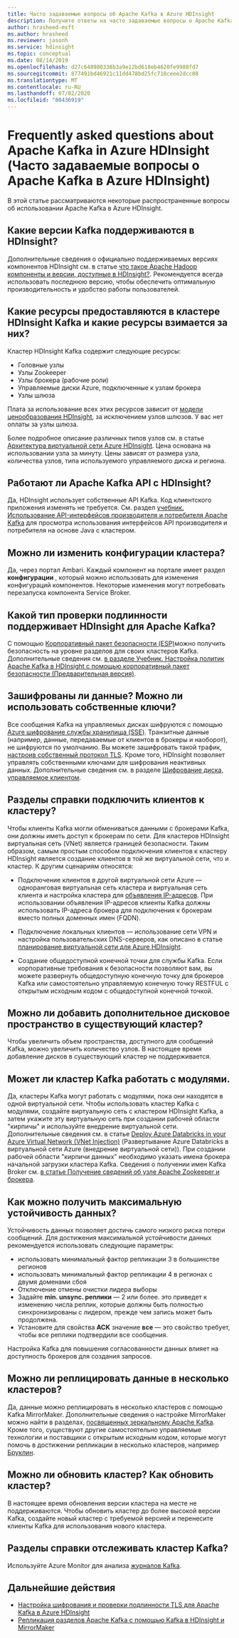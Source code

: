 ```yaml
---
title: Часто задаваемые вопросы об Apache Kafka в Azure HDInsight
description: Получите ответы на часто задаваемые вопросы о Apache Kafka в Azure HDInsight — управляемой облачной службе Hadoop.
author: hrasheed-msft
ms.author: hrasheed
ms.reviewer: jasonh
ms.service: hdinsight
ms.topic: conceptual
ms.date: 08/14/2019
ms.openlocfilehash: d27c648980338b3a9e12bd618eb4620fe9988fd7
ms.sourcegitcommit: 877491bd46921c11dd478bd25fc718ceee2dcc08
ms.translationtype: MT
ms.contentlocale: ru-RU
ms.lasthandoff: 07/02/2020
ms.locfileid: "80436919"
---
```

# <a name="frequently-asked-questions-about-apache-kafka-in-azure-hdinsight"></a>Frequently asked questions about Apache Kafka in Azure HDInsight (Часто задаваемые вопросы о Apache Kafka в Azure HDInsight)

В этой статье рассматриваются некоторые распространенные вопросы об использовании Apache Kafka в Azure HDInsight.

## <a name="what-kafka-versions-are-supported-by-hdinsight"></a>Какие версии Kafka поддерживаются в HDInsight?

Дополнительные сведения о официально поддерживаемых версиях компонентов HDInsight см. в статье [что такое Apache Hadoop компоненты и версии, доступные в HDInsight?](../hdinsight-component-versioning.md#supported-hdinsight-versions). Рекомендуется всегда использовать последнюю версию, чтобы обеспечить оптимальную производительность и удобство работы пользователей.

## <a name="what-resources-are-provided-in-an-hdinsight-kafka-cluster-and-what-resources-am-i-charged-for"></a>Какие ресурсы предоставляются в кластере HDInsight Kafka и какие ресурсы взимается за них?

Кластер HDInsight Kafka содержит следующие ресурсы:

* Головные узлы
* Узлы Zookeeper
* Узлы брокера (рабочие роли) 
* Управляемые диски Azure, подключенные к узлам брокера
* Узлы шлюза

Плата за использование всех этих ресурсов зависит от [модели ценообразования HDInsight](https://azure.microsoft.com/pricing/details/hdinsight/), за исключением узлов шлюзов. У вас нет оплаты за узлы шлюза.

Более подробное описание различных типов узлов см. в статье [Архитектура виртуальной сети Azure HDInsight](../hdinsight-virtual-network-architecture.md). Цена основана на использовании узла за минуту. Цены зависят от размера узла, количества узлов, типа используемого управляемого диска и региона.

## <a name="do-apache-kafka-apis-work-with-hdinsight"></a>Работают ли Apache Kafka API с HDInsight?

Да, HDInsight использует собственные API Kafka. Код клиентского приложения изменять не требуется. См. раздел [учебник. Использование API-интерфейсов производителя и потребителя Apache Kafka](./apache-kafka-producer-consumer-api.md) для просмотра использования интерфейсов API производителя и потребителя на основе Java с кластером.

## <a name="can-i-change-cluster-configurations"></a>Можно ли изменить конфигурации кластера?

Да, через портал Ambari. Каждый компонент на портале имеет раздел **конфигурации** , который можно использовать для изменения конфигураций компонентов. Некоторые изменения могут потребовать перезапуска компонента Service Broker.

## <a name="what-type-of-authentication-does-hdinsight-support-for-apache-kafka"></a>Какой тип проверки подлинности поддерживает HDInsight для Apache Kafka?

С помощью [Корпоративный пакет безопасности (ESP)](../domain-joined/apache-domain-joined-architecture.md)можно получить безопасность на уровне разделов для своих кластеров Kafka. Дополнительные сведения см. [в разделе Учебник. Настройка политик Apache Kafka в HDInsight с помощью корпоративный пакет безопасности (Предварительная версия)](../domain-joined/apache-domain-joined-run-kafka.md).

## <a name="is-my-data-encrypted-can-i-use-my-own-keys"></a>Зашифрованы ли данные? Можно ли использовать собственные ключи?

Все сообщения Kafka на управляемых дисках шифруются с помощью [Azure шифрование службы хранилища (SSE)](../../storage/common/storage-service-encryption.md). Транзитные данные (например, данные, передаваемые от клиентов в брокеры и наоборот), не шифруются по умолчанию. Вы можете зашифровать такой трафик, [настроив собственный протокол TLS](./apache-kafka-ssl-encryption-authentication.md). Кроме того, HDInsight позволяет управлять собственными ключами для шифрования неактивных данных. Дополнительные сведения см. в разделе [Шифрование диска, управляемое клиентом](../disk-encryption.md).

## <a name="how-do-i-connect-clients-to-my-cluster"></a>Разделы справки подключить клиентов к кластеру?

Чтобы клиенты Kafka могли обмениваться данными с брокерами Kafka, они должны иметь доступ к брокерам по сети. Для кластеров HDInsight виртуальная сеть (VNet) является границей безопасности. Таким образом, самым простым способом подключения клиентов к кластеру HDInsight является создание клиентов в той же виртуальной сети, что и кластер. К другим сценариям относятся:

* Подключение клиентов в другой виртуальной сети Azure — одноранговая виртуальная сеть кластера и виртуальная сеть клиента и настройка кластера для [объявления IP-адресов](apache-kafka-connect-vpn-gateway.md#configure-kafka-for-ip-advertising). При использовании объявления IP-адресов клиенты Kafka должны использовать IP-адреса брокера для подключения к брокерам вместо полных доменных имен (FQDN).

* Подключение локальных клиентов — использование сети VPN и настройка пользовательских DNS-серверов, как описано в статье [планирование виртуальной сети для Azure HDInsight](../hdinsight-plan-virtual-network-deployment.md).

* Создание общедоступной конечной точки для службы Kafka. Если корпоративные требования к безопасности позволяют вам, вы можете развернуть общедоступную конечную точку для брокеров Kafka или самостоятельно управляемую конечную точку RESTFUL с открытым исходным кодом с общедоступной конечной точкой.

## <a name="can-i-add-more-disk-space-on-an-existing-cluster"></a>Можно ли добавить дополнительное дисковое пространство в существующий кластер?

Чтобы увеличить объем пространства, доступного для сообщений Kafka, можно увеличить количество узлов. В настоящее время добавление дисков в существующий кластер не поддерживается.

## <a name="can-a-kafka-cluster-work-with-databricks"></a>Может ли кластер Kafka работать с модулями. 

Да, кластеры Kafka могут работать с модулями, пока они находятся в одной виртуальной сети. Чтобы использовать кластер Kafka с модулями, создайте виртуальную сеть с кластером HDInsight Kafka, а затем укажите эту виртуальную сеть при создании рабочей области "кирпичы" и используйте внедрение виртуальной сети. Дополнительные сведения см. в статье [Deploy Azure Databricks in your Azure Virtual Network (VNet Injection)](https://docs.microsoft.com/azure/databricks/administration-guide/cloud-configurations/azure/vnet-inject) (Развертывание Azure Databricks в виртуальной сети Azure (внедрение виртуальной сети)). При создании рабочей области "кирпичи данных" необходимо указать имена брокера начальной загрузки кластера Kafka. Сведения о получении имен Kafka Broker см. [в статье Получение сведений об узле Apache Zookeeper и брокера](https://docs.microsoft.com/azure/hdinsight/kafka/apache-kafka-get-started#getkafkainfo).

## <a name="how-can-i-have-maximum-data-durability"></a>Как можно получить максимальную устойчивость данных?

Устойчивость данных позволяет достичь самого низкого риска потери сообщений. Для достижения максимальной устойчивости данных рекомендуется использовать следующие параметры:

* использовать минимальный фактор репликации 3 в большинстве регионов
* использовать минимальный фактор репликации 4 в регионах с двумя доменами сбоя
* Отключение отмены очистки лидера выборы
* Задайте **min. unsync. реплики** — 2 или более. это приведет к изменению числа реплик, которые должны быть полностью синхронизированы с лидером, прежде чем запись может быть продолжена.
* Установите для свойства **ACK** значение **все** — это свойство требует, чтобы все реплики подтвердили все сообщения.

Настройка Kafka для повышения согласованности данных влияет на доступность брокеров для создания запросов.

## <a name="can-i-replicate-my-data-to-multiple-clusters"></a>Можно ли реплицировать данные в несколько кластеров?

Да, данные можно реплицировать в несколько кластеров с помощью Kafka MirrorMaker. Дополнительные сведения о настройке MirrorMaker можно найти в разделах, [посвященных зеркальному Apache Kafka](apache-kafka-mirroring.md). Кроме того, существуют другие самостоятельно управляемые технологии и поставщики с открытым исходным кодом, которые могут помочь в достижении репликации в несколько кластеров, например [Бруклин](https://github.com/linkedin/Brooklin/).

## <a name="can-i-upgrade-my-cluster-how-should-i-upgrade-my-cluster"></a>Можно ли обновить кластер? Как обновить кластер?

В настоящее время обновления версии кластера на месте не поддерживаются. Чтобы обновить кластер до более высокой версии Kafka, создайте новый кластер с требуемой версией и перенесите клиенты Kafka для использования нового кластера.

## <a name="how-do-i-monitor-my-kafka-cluster"></a>Разделы справки отслеживать кластер Kafka?

Используйте Azure Monitor для анализа [журналов Kafka](./apache-kafka-log-analytics-operations-management.md).

## <a name="next-steps"></a>Дальнейшие действия

* [Настройка шифрования и проверки подлинности TLS для Apache Kafka в Azure HDInsight](./apache-kafka-ssl-encryption-authentication.md)
* [Репликация разделов Apache Kafka с помощью Kafka в HDInsight и MirrorMaker](./apache-kafka-mirroring.md)
